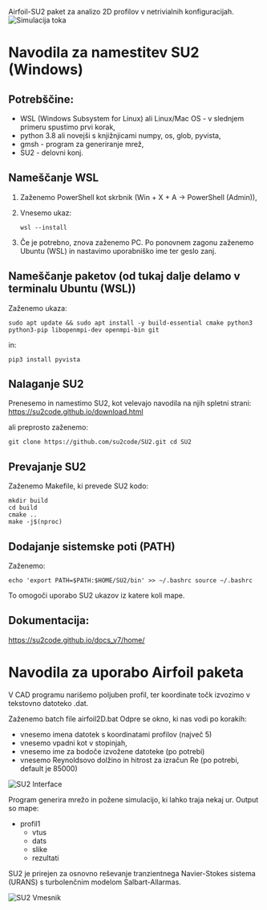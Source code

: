 
Airfoil-SU2 paket za analizo 2D profilov v netrivialnih konfiguracijah.
![Simulacija toka](eppler376_flow.gif)

# Navodila za namestitev SU2 (Windows)


## Potrebščine:
   - WSL (Windows Subsystem for Linux) ali Linux/Mac OS - v slednjem primeru spustimo prvi korak,
   - python 3.8 ali novejši s knjižnjicami numpy, os, glob, pyvista,
   - gmsh - program za generiranje mrež,
   - SU2 - delovni konj.

## Nameščanje WSL

1. Zaženemo PowerShell kot skrbnik (Win + X + A  ->  PowerShell (Admin)),
2. Vnesemo ukaz:

   `wsl --install`

3. Če je potrebno, znova zaženemo PC. Po ponovnem zagonu zaženemo Ubuntu (WSL) in nastavimo uporabniško ime ter geslo zanj.

## Nameščanje paketov (od tukaj dalje delamo v terminalu Ubuntu (WSL))

Zaženemo ukaza:

   `sudo apt update && sudo apt install -y
      build-essential cmake python3 python3-pip
      libopenmpi-dev openmpi-bin git`

in:

   `pip3 install pyvista`

## Nalaganje SU2

Prenesemo in namestimo SU2, kot velevajo navodila na njih spletni strani:
   https://su2code.github.io/download.html

ali preprosto zaženemo:

   `git clone https://github.com/su2code/SU2.git
   cd SU2`

## Prevajanje SU2

Zaženemo Makefile, ki prevede SU2 kodo:

   `mkdir build`\
   `cd build`\
   `cmake ..`\
   `make -j$(nproc)`

## Dodajanje sistemske poti (PATH)

Zaženemo:

   `echo 'export PATH=$PATH:$HOME/SU2/bin' >> ~/.bashrc
   source ~/.bashrc`

To omogoči uporabo SU2 ukazov iz katere koli mape.


## Dokumentacija: 
https://su2code.github.io/docs_v7/home/





# Navodila za uporabo Airfoil paketa

V CAD programu narišemo poljuben profil, ter koordinate točk izvozimo v tekstovno datoteko .dat.


Zaženemo batch file airfoil2D.bat
Odpre se okno, ki nas vodi po korakih:
   - vnesemo imena datotek s koordinatami profilov (največ 5)
   - vnesemo vpadni kot v stopinjah,
   - vnesemo ime za bodoče izvožene datoteke (po potrebi)
   - vnesemo Reynoldsovo dolžino in hitrost za izračun Re (po potrebi, default je 85000)

![SU2 Interface](su2_interface.png)

Program generira mrežo in požene simulacijo, ki lahko traja nekaj ur.
Output so mape:
   - profil1
      - vtus
      - dats
      - slike
      - rezultati

SU2 je prirejen za osnovno reševanje tranzientnega Navier-Stokes sistema (URANS) s turbolenčnim modelom Salbart-Allarmas.

![SU2 Vmesnik](interface.png)
